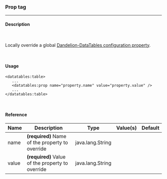 <h3>Prop tag</h3>
<hr />

<h4>Description</h4>
<br />

Locally override a global [Dandelion-DataTables configuration property](./ref.properties.html).

<br />
<h4>Usage</h4>
    
    <datatables:table>
       ...
       <datatables:prop name="property.name" value="property.value" />
       ...
    </datatables:table>
    
<br />    
<h4>Reference</h4>

<table id="tagReference" class="table table-striped table-bordered">
  <thead>
    <tr>
      <th>Name</th>
      <th>Description</th>
      <th>Type</th>
      <th>Value(s)</th>
      <th>Default</th>
    </tr>
  </thead>
  <tbody>
  <tr>
    <td>name</td>
    <td><strong>(required)</strong> Name of the property to override</td>
    <td>java.lang.String</td>
    <td></td>
    <td></td>
  </tr>
  <tr>
    <td>value</td>
    <td><strong>(required)</strong> Value of the property to override</td>
    <td>java.lang.String</td>
    <td></td>
    <td></td>
  </tr>
  </tbody>
</table>

<link rel="stylesheet" href="http://ajax.aspnetcdn.com/ajax/jquery.dataTables/1.9.4/css/jquery.dataTables.css" />
<link rel="stylesheet" href="./css/tabletag.css" />
<script src="http://ajax.aspnetcdn.com/ajax/jquery.dataTables/1.9.4/jquery.dataTables.min.js" ></script>
<script src="./js/datatables.fixedheader.min.js" ></script>
<script src="./js/tagreference.js" ></script>